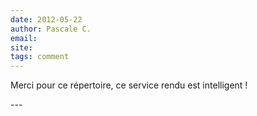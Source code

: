 ```yaml
---
date: 2012-05-22
author: Pascale C.
email: 
site: 
tags: comment
---
```


<p>Merci pour ce répertoire, ce service rendu est intelligent !</p>
---